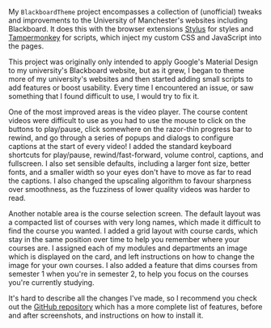 My `BlackboardTheme` project encompasses a collection of (unofficial) tweaks and improvements to the University of Manchester's websites including Blackboard. It does this with the browser extensions [Stylus](https://addons.mozilla.org/en-GB/firefox/addon/styl-us/) for styles and [Tampermonkey](https://addons.mozilla.org/en-GB/firefox/addon/tampermonkey/) for scripts, which inject my custom CSS and JavaScript into the pages.

This project was originally only intended to apply Google's Material Design to my university's Blackboard website,
but as it grew, I began to theme more of my university's websites and then started adding small scripts to add features or boost usability.
Every time I encountered an issue, or saw something that I found difficult to use, I would try to fix it.

One of the most improved areas is the video player. The course content videos were difficult to use as you had to use the mouse to click on the buttons to play/pause, click somewhere on the razor-thin progress bar to rewind, and go through a series of popups and dialogs to configure captions at the start of every video!
I added the standard keyboard shortcuts for play/pause, rewind/fast-forward, volume control, captions, and fullscreen.
I also set sensible defaults, including a larger font size, better fonts, and a smaller width so your eyes don't have to move as far to read the captions.
I also changed the upscaling algorithm to favour sharpness over smoothness, as the fuzziness of lower quality videos was harder to read.

Another notable area is the course selection screen. The default layout was a compacted list of courses with very long names, which made it difficult to find the course you wanted.
I added a grid layout with course cards, which stay in the same position over time to help you remember where your courses are.
I assigned each of my modules and departments an image which is displayed on the card, and left instructions on how to change the image for your own courses.
I also added a feature that dims courses from semester 1 when you're in semester 2, to help you focus on the courses you're currently studying.

It's hard to describe all the changes I've made, so I recommend you check out the [GitHub repository](https://github.com/adil192/BlackboardTheme) which has a more complete list of features, before and after screenshots, and instructions on how to install it.
